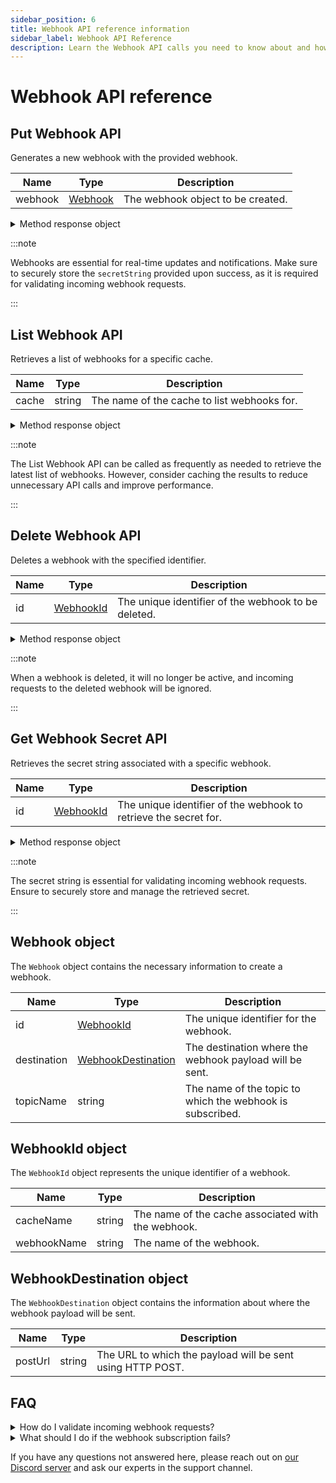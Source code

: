 ```yaml
---
sidebar_position: 6
title: Webhook API reference information
sidebar_label: Webhook API Reference
description: Learn the Webhook API calls you need to know about and how to use them with Momento services.
---
```


# Webhook API reference

## Put Webhook API

Generates a new webhook with the provided webhook.

| Name      | Type                           | Description                       |
|-----------|--------------------------------|-----------------------------------|
| webhook   | [Webhook](#webhook-object) | The webhook object to be created. |

<details>
  <summary>Method response object</summary>

* Success
  - `secretString`: string - the secret string for the webhook
* Error

See [response objects](./response-objects.md) for specific information.

</details>

:::note

Webhooks are essential for real-time updates and notifications. Make sure to securely store the `secretString` provided upon success, as it is required for validating incoming webhook requests.

:::

## List Webhook API

Retrieves a list of webhooks for a specific cache.

| Name   | Type   | Description                          |
|--------|--------|--------------------------------------|
| cache  | string | The name of the cache to list webhooks for. |

<details>
  <summary>Method response object</summary>

* Success
  - `webhooks`: array of [Webhook](#webhook-object) - the list of webhooks for the specified cache.
* Error

See [response objects](./response-objects.md) for specific information.

</details>

:::note

The List Webhook API can be called as frequently as needed to retrieve the latest list of webhooks. However, consider caching the results to reduce unnecessary API calls and improve performance.

:::

## Delete Webhook API

Deletes a webhook with the specified identifier.

| Name  | Type                           | Description                                           |
|-------|--------------------------------|-------------------------------------------------------|
| id    | [WebhookId](#webhookid-object) | The unique identifier of the webhook to be deleted.    |

<details>
  <summary>Method response object</summary>

* Success
  - No additional data on success.
* Error

See [response objects](./response-objects.md) for specific information.

</details>

:::note

When a webhook is deleted, it will no longer be active, and incoming requests to the deleted webhook will be ignored.

:::

## Get Webhook Secret API

Retrieves the secret string associated with a specific webhook.

| Name  | Type                           | Description                                           |
|-------|--------------------------------|-------------------------------------------------------|
| id    | [WebhookId](#webhookid-object) | The unique identifier of the webhook to retrieve the secret for.    |

<details>
  <summary>Method response object</summary>

* Success
  - `secret`: string - the secret string for the webhook.
  - `webhookName`: string - the name of the webhook.
  - `cacheName`: string - the name of the cache associated with the webhook.
* Error

See [response objects](./response-objects.md) for specific information.

</details>

:::note

The secret string is essential for validating incoming webhook requests. Ensure to securely store and manage the retrieved secret.

:::


## Webhook object

The `Webhook` object contains the necessary information to create a webhook.

| Name      | Type                           | Description                       |
|-----------|--------------------------------|-----------------------------------|
| id        | [WebhookId](#webhookid-object) | The unique identifier for the webhook. |
| destination | [WebhookDestination](#webhookdestination-object) | The destination where the webhook payload will be sent. |
| topicName | string | The name of the topic to which the webhook is subscribed. |

## WebhookId object

The `WebhookId` object represents the unique identifier of a webhook.

| Name       | Type   | Description                                |
|------------|--------|--------------------------------------------|
| cacheName  | string | The name of the cache associated with the webhook. |
| webhookName | string | The name of the webhook.                    |

## WebhookDestination object

The `WebhookDestination` object contains the information about where the webhook payload will be sent.

| Name     | Type   | Description                       |
|----------|--------|-----------------------------------|
| postUrl  | string | The URL to which the payload will be sent using HTTP POST. |

## FAQ

<details>
<summary>How do I validate incoming webhook requests?</summary>

Upon successful creation of a webhook, store the `secretString` returned. When receiving a webhook request, validate it by comparing the computed hash of the received payload and the stored `secretString`. This ensures the authenticity of the incoming data.

</details>

<details>
<summary>What should I do if the webhook subscription fails?</summary>

Check the provided error response for details. Common issues include invalid cache or topic names, or issues with the provided `postUrl`.

</details>

If you have any questions not answered here, please reach out on [our Discord server](https://discord.gg/2c24SK6W) and ask our experts in the support channel.
